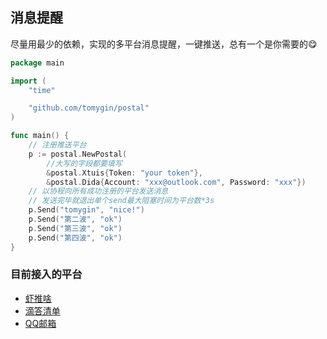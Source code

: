 

## 消息提醒

尽量用最少的依赖，实现的多平台消息提醒，一键推送，总有一个是你需要的😋

```go
package main

import (
	"time"

	"github.com/tomygin/postal"
)

func main() {
	// 注册推送平台
	p := postal.NewPostal(
		//大写的字段都要填写
		&postal.Xtuis{Token: "your token"},
		&postal.Dida{Account: "xxx@outlook.com", Password: "xxx"})
	// 以协程向所有成功注册的平台发送消息
	// 发送完毕就退出单个send最大阻塞时间为平台数*3s
	p.Send("tomygin", "nice!")
	p.Send("第二波", "ok")
	p.Send("第三波", "ok")
	p.Send("第四波", "ok")
}

```

### 目前接入的平台

- [虾推啥](https://xtuis.cn/)
- [滴答清单](https://www.dida365.com/)
- [QQ邮箱](https://mail.qq.com/)
